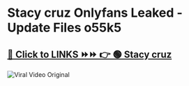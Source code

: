
 # Stacy cruz Onlyfans Leaked - Update Files o55k5

## <h2><a href="https://clipsfans.com/Stacy_cruz&ref=git">🔗 Click to LINKS ⏩⏩ 👉 🟢 Stacy cruz </a></h2>

<a href="https://clipsfans.com/Stacy_cruz&ref=git" rel="nofollow" data-target="animated-image.originalLink"><img src="https://i.ibb.co.com/xMMVF88/686577567.gif" alt="Viral Video Original" style="max-width: 100%; display: inline-block;" data-target="animated-image.originalImage"></a>

